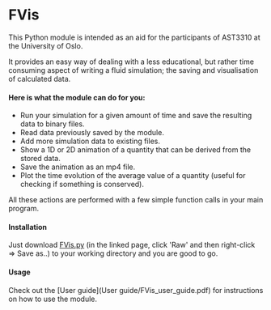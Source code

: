 # FVis
This Python module is intended as an aid for the participants of AST3310 at the University of Oslo.

It provides an easy way of dealing with a less educational, but rather time consuming aspect of writing a fluid simulation; 
the saving and visualisation of calculated data.

#### Here is what the module can do for you:
* Run your simulation for a given amount of time and save the resulting data to binary files.
* Read data previously saved by the module.
* Add more simulation data to existing files.
* Show a 1D or 2D animation of a quantity that can be derived from the stored data.
* Save the animation as an mp4 file.
* Plot the time evolution of the average value of a quantity (useful for checking if something is conserved).

All these actions are performed with a few simple function calls in your main program.

#### Installation
Just download [FVis.py](FVis.py) (in the linked page, click 'Raw' and then right-click => Save as..) to your working directory and you are good to go.

#### Usage
Check out the [User guide](User guide/FVis_user_guide.pdf) for instructions on how to use the module.
